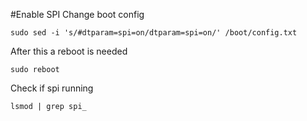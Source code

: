 #Enable SPI
Change boot config
```
sudo sed -i 's/#dtparam=spi=on/dtparam=spi=on/' /boot/config.txt
```
After this a reboot is needed
```
sudo reboot
```
Check if spi running
```
lsmod | grep spi_
```